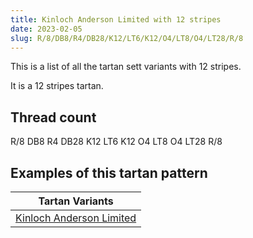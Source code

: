 ```yaml
---
title: Kinloch Anderson Limited with 12 stripes
date: 2023-02-05
slug: R/8/DB8/R4/DB28/K12/LT6/K12/O4/LT8/O4/LT28/R/8
---
```

This is a list of all the tartan sett variants with 12 stripes.

It is a 12 stripes tartan.


## Thread count
R/8 DB8 R4 DB28 K12 LT6 K12 O4 LT8 O4 LT28 R/8

## Examples of this tartan pattern

| Tartan Variants |
|---------------|
| [Kinloch Anderson Limited](/variants/r/8/db8/r4/db28/k12/lt6/k12/o4/lt8/o4/lt28/r/8-db000030-k000000-lt806050-of07040-rc00000)||
